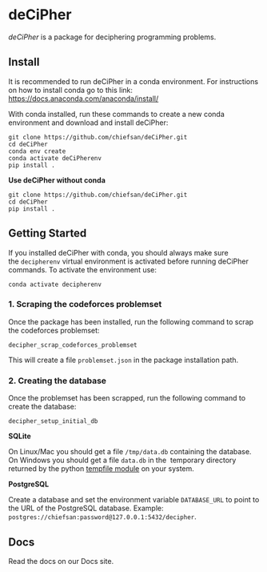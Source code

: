 # deCiPher

_deCiPher_ is a package for deciphering programming problems.

## Install

It is recommended to run deCiPher in a conda environment. For instructions on how to install conda go to this link: https://docs.anaconda.com/anaconda/install/

With conda installed, run these commands to create a new conda environment and download and install deCiPher:

```shell
git clone https://github.com/chiefsan/deCiPher.git
cd deCiPher
conda env create
conda activate deCiPherenv
pip install .
```

**Use deCiPher without conda**

```shell
git clone https://github.com/chiefsan/deCiPher.git
cd deCiPher
pip install .
```





## Getting Started

If you installed deCiPher with conda, you should always make sure the `decipherenv` virtual environment is activated before running deCiPher commands. To activate the environment use:

```shell
conda activate decipherenv
```

### 1. Scraping the codeforces problemset

Once the package has been installed, run the following command to scrap the codeforces problemset:

```shell
decipher_scrap_codeforces_problemset
```

This will create a file `problemset.json` in the package installation path.

### 2. Creating the database

Once the problemset has been scrapped, run the following command to create the database:

```shell
decipher_setup_initial_db
```

**SQLite**

On Linux/Mac you should get a file `/tmp/data.db` containing the database. On Windows you should get a file `data.db` in the  temporary directory returned by the python [tempfile module](https://docs.python.org/3/library/tempfile.html) on your system.

**PostgreSQL**

Create a database and set the environment variable `DATABASE_URL` to point to the URL of the PostgreSQL database. Example: `postgres://chiefsan:password@127.0.0.1:5432/decipher`.

## Docs

Read the docs on our Docs site.
